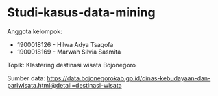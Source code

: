 # Studi-kasus-data-mining

Anggota kelompok: 
  -  1900018126 - Hilwa Adya Tsaqofa
  -  1900018169 - Marwah Silvia Sasmita

Topik: Klastering destinasi wisata Bojonegoro

Sumber data: https://data.bojonegorokab.go.id/dinas-kebudayaan-dan-pariwisata.html@detail=destinasi-wisata
